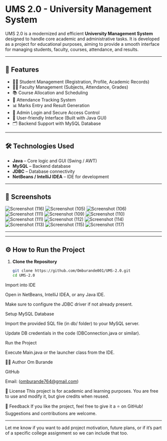# UMS 2.0 - University Management System

UMS 2.0 is a modernized and efficient **University Management System** designed to handle core academic and administrative tasks. It is developed as a project for educational purposes, aiming to provide a smooth interface for managing students, faculty, courses, attendance, and results.

---

## 🚀 Features

- 🧑‍🎓 Student Management (Registration, Profile, Academic Records)
- 👩‍🏫 Faculty Management (Subjects, Attendance, Grades)
- 📚 Course Allocation and Scheduling
- 📝 Attendance Tracking System
- 📊 Marks Entry and Result Generation
- 🔐 Admin Login and Secure Access Control
- 📱 User-friendly Interface (Built with Java GUI)
- 🗂️ Backend Support with MySQL Database

---

## 🛠️ Technologies Used

- **Java** – Core logic and GUI (Swing / AWT)
- **MySQL** – Backend database
- **JDBC** – Database connectivity
- **NetBeans / IntelliJ IDEA** – IDE for development

---

## 📸 Screenshots

![Screenshot (116)](https://github.com/user-attachments/assets/bd332156-2408-40e4-82eb-4f31799b69ce)
![Screenshot (105)](https://github.com/user-attachments/assets/94984781-9f4c-4fa5-b2bd-bef10922764c)
![Screenshot (106)](https://github.com/user-attachments/assets/eaaed7ac-e30c-486f-b547-7e3a1de127d6)
![Screenshot (111)](https://github.com/user-attachments/assets/e63ca195-9a13-4929-b461-d2feadaa823f)
![Screenshot (109)](https://github.com/user-attachments/assets/e05a9db9-b008-4b8f-b106-db139f9f2cae)
![Screenshot (110)](https://github.com/user-attachments/assets/73117658-3011-444a-8f32-6055a3c7b35a)
![Screenshot (111)](https://github.com/user-attachments/assets/a7461700-fece-4a73-993a-0cc99a7dfc40)
![Screenshot (112)](https://github.com/user-attachments/assets/8c38271c-8fba-40e6-a981-dcc7a2905e1f)
![Screenshot (114)](https://github.com/user-attachments/assets/336d4f44-193d-43f6-a067-36d0dfdb50ab)
![Screenshot (113)](https://github.com/user-attachments/assets/fda0df53-c79e-4145-89b4-ef56ca9ceba7)
![Screenshot (115)](https://github.com/user-attachments/assets/36012fb3-be41-4f77-8001-90af1ffa6897)
![Screenshot (117)](https://github.com/user-attachments/assets/65d5d5f5-4a85-4a47-813a-a0535597c65d)

---

---

## ⚙️ How to Run the Project

1. **Clone the Repository**
   ```bash
   git clone https://github.com/Omburande001/UMS-2.0.git
   cd UMS-2.0
Import into IDE

Open in NetBeans, IntelliJ IDEA, or any Java IDE.

Make sure to configure the JDBC driver if not already present.

Setup MySQL Database

Import the provided SQL file (in db/ folder) to your MySQL server.

Update DB credentials in the code (DBConnection.java or similar).

Run the Project

Execute Main.java or the launcher class from the IDE.

👨‍💻 Author
Om Burande

GitHub

Email: (omburande764@gmail.com)

📜 License
This project is for academic and learning purposes. You are free to use and modify it, but give credits when reused.

🌟 Feedback
If you like the project, feel free to give it a ⭐ on GitHub!
Suggestions and contributions are welcome.

---

Let me know if you want to add project motivation, future plans, or if it’s part of a specific college assignment so we can include that too.




